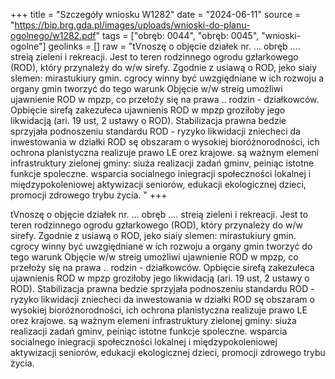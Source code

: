 +++
title = "Szczegóły wniosku W1282"
date = "2024-06-11"
source = "https://bip.brg.gda.pl/images/uploads/wnioski-do-planu-ogolnego/w1282.pdf"
tags = ["obręb: 0044", "obręb: 0045", "wnioski-ogolne"]
geolinks = []
raw = "tVnoszę o objęcie działek nr. ... obręb .... streią zieleni i rekreacji. Jest to teren rodzinnego ogrodu gzłarkowego (ROD), który przynależy do w/w sirefy. Zgodnie z usiawą o ROD, jeko siaiy slemen: mirastukiury gmin. cgrocy winny być uwzgiędniane w ich rozwoju a organy gmin tworzyć do tego warunk Objęcie w/w streig umożliwi ujawnienie ROD w mpzp, co przełoży się na prawa .. rodzin - działkowców. Opbięcie sirefą zakezułeca ujawnienis ROD w mpzp groziłoby jego likwidacją (ari. 19 ust, 2 ustawy o ROD). Stabilizacja prawna bedzie sprzyjała podnoszeniu standardu ROD - ryzyko likwidacji zniecheci da inwestowania w działki ROD sę obszaram o wysokiej bioróżnorodności, ich ochrona planistyczna realizuje prawo LE orez krajowe. są ważnym elemeni infrastruktury zielonej gminy: siuża realizacji zadań gminv, peiniąc istotne funkcje spoleczne. wsparcia socialnego iniegracji społeczności lokalnej i międzypokoleniowej aktywizacji seniorów, edukacji ekologicznej dzieci, promocji zdrowego trybu życia. "
+++

tVnoszę o objęcie działek nr. ... obręb .... streią zieleni i rekreacji. Jest to teren rodzinnego
ogrodu gzłarkowego (ROD), który przynależy do w/w sirefy. Zgodnie z usiawą o ROD, jeko siaiy slemen:
mirastukiury gmin. cgrocy winny być uwzgiędniane w ich rozwoju a organy gmin tworzyć do tego warunk
Objęcie w/w streig umożliwi ujawnienie ROD w mpzp, co przełoży się na prawa .. rodzin - działkowców.
Opbięcie sirefą zakezułeca ujawnienis ROD w mpzp groziłoby jego likwidacją (ari. 19 ust, 2 ustawy o ROD).
Stabilizacja prawna bedzie sprzyjała podnoszeniu standardu ROD - ryzyko likwidacji zniecheci da
inwestowania w działki ROD sę obszaram o wysokiej bioróżnorodności, ich ochrona planistyczna realizuje
prawo LE orez krajowe. są ważnym elemeni infrastruktury zielonej gminy: siuża realizacji zadań gminv,
peiniąc istotne funkcje spoleczne. wsparcia socialnego iniegracji społeczności lokalnej i międzypokoleniowej
aktywizacji seniorów, edukacji ekologicznej dzieci, promocji zdrowego trybu życia.



